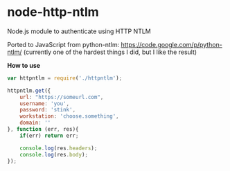 node-http-ntlm
==============

Node.js module to authenticate using HTTP NTLM

Ported to JavaScript from python-ntlm: https://code.google.com/p/python-ntlm/ (currently one of the hardest things I did, but I like the result)

__How to use__

```js
var httpntlm = require('./httpntlm');

httpntlm.get({
    url: "https://someurl.com",
    username: 'you',
    password: 'stink',
    workstation: 'choose.something',
    domain: ''
}, function (err, res){
    if(err) return err;

    console.log(res.headers);
    console.log(res.body);
});
```